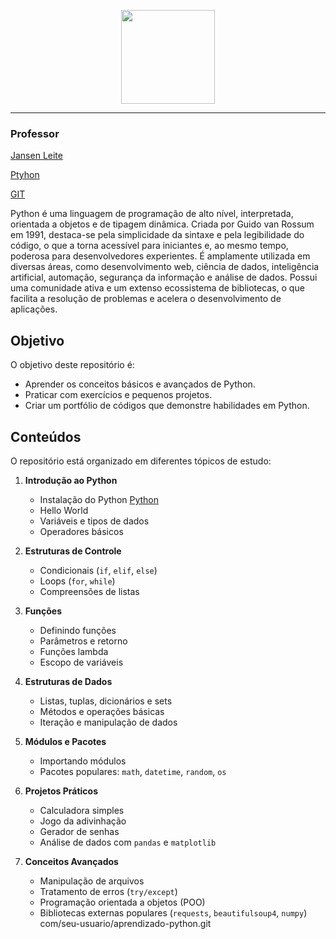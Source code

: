 <p align="center">
  <img src="https://www.python.org/static/community_logos/python-logo.png" width="150">
</p>


---

### Professor
[Jansen Leite](https://github.com/JansenLeite)

[Ptyhon](https://www.python.org/ftp/python/3.10.7/python-3.10.7-amd64.exe)

[GIT](https://git-scm.com/downloads/win)


Python é uma linguagem de programação de alto nível, interpretada, orientada a objetos e de tipagem dinâmica. Criada por Guido van Rossum em 1991, destaca-se pela simplicidade da sintaxe e pela legibilidade do código, o que a torna acessível para iniciantes e, ao mesmo tempo, poderosa para desenvolvedores experientes.
É amplamente utilizada em diversas áreas, como desenvolvimento web, ciência de dados, inteligência artificial, automação, segurança da informação e análise de dados. Possui uma comunidade ativa e um extenso ecossistema de bibliotecas, o que facilita a resolução de problemas e acelera o desenvolvimento de aplicações.


##  Objetivo
O objetivo deste repositório é:
- Aprender os conceitos básicos e avançados de Python.
- Praticar com exercícios e pequenos projetos.
- Criar um portfólio de códigos que demonstre habilidades em Python.


##  Conteúdos

O repositório está organizado em diferentes tópicos de estudo:

1. **Introdução ao Python**
   - Instalação do Python [Python](https://www.python.org/downloads)
   - Hello World
   - Variáveis e tipos de dados
   - Operadores básicos

2. **Estruturas de Controle**
   - Condicionais (`if`, `elif`, `else`)
   - Loops (`for`, `while`)
   - Compreensões de listas

3. **Funções**
   - Definindo funções
   - Parâmetros e retorno
   - Funções lambda
   - Escopo de variáveis

4. **Estruturas de Dados**
   - Listas, tuplas, dicionários e sets
   - Métodos e operações básicas
   - Iteração e manipulação de dados

5. **Módulos e Pacotes**
   - Importando módulos
   - Pacotes populares: `math`, `datetime`, `random`, `os`

6. **Projetos Práticos**
   - Calculadora simples
   - Jogo da adivinhação
   - Gerador de senhas
   - Análise de dados com `pandas` e `matplotlib`

7. **Conceitos Avançados**
   - Manipulação de arquivos
   - Tratamento de erros (`try/except`)
   - Programação orientada a objetos (POO)
   - Bibliotecas externas populares (`requests`, `beautifulsoup4`, `numpy`)
com/seu-usuario/aprendizado-python.git

